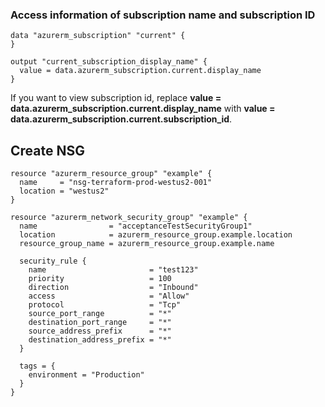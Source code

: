 ### Access information of subscription name and subscription ID

```
data "azurerm_subscription" "current" {
}

output "current_subscription_display_name" {
  value = data.azurerm_subscription.current.display_name
}
```

If you want to view subscription id, replace **value = data.azurerm_subscription.current.display_name** with **value = data.azurerm_subscription.current.subscription_id**.


## Create NSG

```
resource "azurerm_resource_group" "example" {
  name     = "nsg-terraform-prod-westus2-001"
  location = "westus2"
}

resource "azurerm_network_security_group" "example" {
  name                = "acceptanceTestSecurityGroup1"
  location            = azurerm_resource_group.example.location
  resource_group_name = azurerm_resource_group.example.name

  security_rule {
    name                       = "test123"
    priority                   = 100
    direction                  = "Inbound"
    access                     = "Allow"
    protocol                   = "Tcp"
    source_port_range          = "*"
    destination_port_range     = "*"
    source_address_prefix      = "*"
    destination_address_prefix = "*"
  }

  tags = {
    environment = "Production"
  }
}
```
